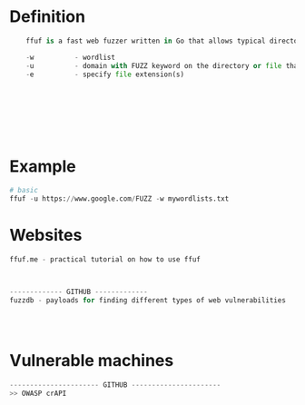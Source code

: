 # Definition
```python
	ffuf is a fast web fuzzer written in Go that allows typical directory discovery, virtual host discovery (without DNS records) and GET and POST parameter fuzzing.

	-w          - wordlist
	-u          - domain with FUZZ keyword on the directory or file that will fuzz
	-e          - specify file extension(s)









```


# Example
```python
# basic
ffuf -u https://www.google.com/FUZZ -w mywordlists.txt
```


# Websites
```python
ffuf.me - practical tutorial on how to use ffuf



------------- GITHUB -------------
fuzzdb - payloads for finding different types of web vulnerabilities





```

# Vulnerable machines
```python
---------------------- GITHUB ----------------------
>> OWASP crAPI




```















